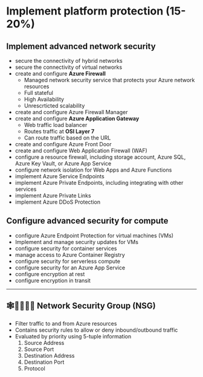 # Implement platform protection (15-20%)
## Implement advanced network security
+ secure the connectivity of hybrid networks
+ secure the connectivity of virtual networks
+ create and configure **Azure Firewall**
    - Managed network security service that protects your Azure network resources
    - Full stateful
    - High Availability
    - Unrescrticted scalability
+ create and configure Azure Firewall Manager
+ create and configure **Azure Application Gateway**
    - Web traffic load balancer
    - Routes traffic at **OSI Layer 7**
    - Can route traffic based on the URL
+ create and configure Azure Front Door
+ create and configure Web Application Firewall (WAF)
+ configure a resource firewall, including storage account, Azure SQL, Azure Key Vault, or Azure App Service
+ configure network isolation for Web Apps and Azure Functions
+ implement Azure Service Endpoints
+ implement Azure Private Endpoints, including integrating with other services
+ implement Azure Private Links
+ implement Azure DDoS Protection

## Configure advanced security for compute
+ configure Azure Endpoint Protection for virtual machines (VMs)
+ Implement and manage security updates for VMs
+ configure security for container services
+ manage access to Azure Container Registry
+ configure security for serverless compute
+ configure security for an Azure App Service
+ configure encryption at rest
+ configure encryption in transit

- - -

## 🕸️👨‍👨‍👧‍👦 Network Security Group (NSG)
+ Filter traffic to and from Azure resources
+ Contains security rules to allow or deny inbound/outbound traffic
+ Evaluated by priority using 5-tuple information
  1. Source Address
  2. Source Port
  3. Destination Address
  4. Destination Port
  5. Protocol
